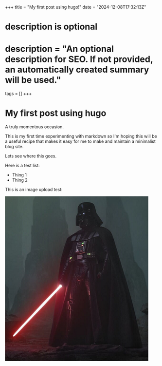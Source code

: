 
+++
title = "My first post using hugo!"
date = "2024-12-08T17:32:13Z"

#
# description is optional
#
# description = "An optional description for SEO. If not provided, an automatically created summary will be used."

tags = []
+++

# My first post using hugo



A truly momentous occasion.



This is my first time experimenting with markdown so I'm hoping this will be a useful recipe that makes it easy for me to make and maintain a minimalist blog site.



Lets see where this goes.



Here is a test list: 

- Thing 1
- Thing 2



This is an image upload test:



![image-20241208172319453](image-20241208172319453.png)
